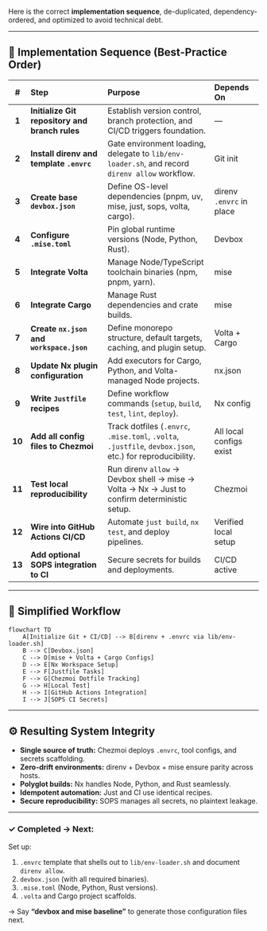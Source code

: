 Here is the correct **implementation sequence**, de-duplicated, dependency-ordered, and optimized to avoid technical debt.

---

## 🧱 Implementation Sequence (Best-Practice Order)

|    #   | Step                                           | Purpose                                                                                        | Depends On                   |
| :----: | :--------------------------------------------- | :--------------------------------------------------------------------------------------------- | :--------------------------- |
|  **1** | **Initialize Git repository and branch rules** | Establish version control, branch protection, and CI/CD triggers foundation.                   | —                            |
|  **2** | **Install direnv and template `.envrc`**       | Gate environment loading, delegate to `lib/env-loader.sh`, and record `direnv allow` workflow. | Git init                     |
|  **3** | **Create base `devbox.json`**                  | Define OS-level dependencies (pnpm, uv, mise, just, sops, volta, cargo).                       | direnv `.envrc` in place     |
|  **4** | **Configure `.mise.toml`**                     | Pin global runtime versions (Node, Python, Rust).                                              | Devbox                       |
|  **5** | **Integrate Volta**                            | Manage Node/TypeScript toolchain binaries (npm, pnpm, yarn).                                   | mise                         |
|  **6** | **Integrate Cargo**                            | Manage Rust dependencies and crate builds.                                                     | mise                         |
|  **7** | **Create `nx.json` and `workspace.json`**      | Define monorepo structure, default targets, caching, and plugin setup.                         | Volta + Cargo                |
|  **8** | **Update Nx plugin configuration**             | Add executors for Cargo, Python, and Volta-managed Node projects.                              | nx.json                      |
|  **9** | **Write `Justfile` recipes**                   | Define workflow commands (`setup`, `build`, `test`, `lint`, `deploy`).                         | Nx config                    |
| **10** | **Add all config files to Chezmoi**            | Track dotfiles (`.envrc`, `.mise.toml`, `.volta`, `.justfile`, `devbox.json`, etc.) for reproducibility. | All local configs exist |
| **11** | **Test local reproducibility**                 | Run direnv `allow` → Devbox shell → mise → Volta → Nx → Just to confirm deterministic setup.   | Chezmoi                      |
| **12** | **Wire into GitHub Actions CI/CD**             | Automate `just build`, `nx test`, and deploy pipelines.                                        | Verified local setup         |
| **13** | **Add optional SOPS integration to CI**        | Secure secrets for builds and deployments.                                                     | CI/CD active                 |

---

## 🔁 Simplified Workflow

```mermaid
flowchart TD
    A[Initialize Git + CI/CD] --> B[direnv + .envrc via lib/env-loader.sh]
    B --> C[Devbox.json]
    C --> D[mise + Volta + Cargo Configs]
    D --> E[Nx Workspace Setup]
    E --> F[Justfile Tasks]
    F --> G[Chezmoi Dotfile Tracking]
    G --> H[Local Test]
    H --> I[GitHub Actions Integration]
    I --> J[SOPS CI Secrets]
```

---

## ⚙️ Resulting System Integrity

* **Single source of truth:** Chezmoi deploys `.envrc`, tool configs, and secrets scaffolding.
* **Zero-drift environments:** direnv + Devbox + mise ensure parity across hosts.
* **Polyglot builds:** Nx handles Node, Python, and Rust seamlessly.
* **Idempotent automation:** Just and CI use identical recipes.
* **Secure reproducibility:** SOPS manages all secrets, no plaintext leakage.

---

### ✓ Completed → Next:

Set up:

1. `.envrc` template that shells out to `lib/env-loader.sh` and document `direnv allow`.
2. `devbox.json` (with all required binaries).
3. `.mise.toml` (Node, Python, Rust versions).
4. `.volta` and Cargo project scaffolds.

→ Say **“devbox and mise baseline”** to generate those configuration files next.
